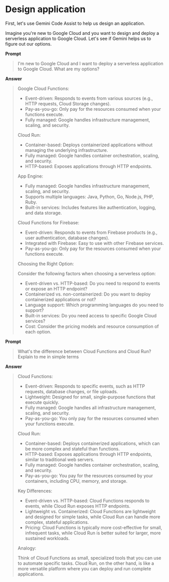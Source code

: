 # Design application

First, let's use Gemini Code Assist to help us design an application.

Imagine you're new to Google Cloud and you want to design and deploy a
serverless application to Google Cloud. Let's see if Gemini helps us to figure
out our options.

**Prompt**
> I'm new to Google Cloud and I want to deploy a serverless application to
> Google Cloud. What are my options?

**Answer**
<blockquote>
Google Cloud Functions:

* Event-driven: Responds to events from various sources (e.g., HTTP requests, Cloud Storage changes).
* Pay-as-you-go: Only pay for the resources consumed when your functions execute.
* Fully managed: Google handles infrastructure management, scaling, and security.

Cloud Run:

* Container-based: Deploys containerized applications without managing the underlying infrastructure.
* Fully managed: Google handles container orchestration, scaling, and security.
* HTTP-based: Exposes applications through HTTP endpoints.

App Engine:

* Fully managed: Google handles infrastructure management, scaling, and security.
* Supports multiple languages: Java, Python, Go, Node.js, PHP, Ruby.
* Built-in services: Includes features like authentication, logging, and data storage.

Cloud Functions for Firebase:

* Event-driven: Responds to events from Firebase products (e.g., user authentication, database changes).
* Integrated with Firebase: Easy to use with other Firebase services.
* Pay-as-you-go: Only pay for the resources consumed when your functions execute.

Choosing the Right Option:

Consider the following factors when choosing a serverless option:

* Event-driven vs. HTTP-based: Do you need to respond to events or expose an HTTP endpoint?
* Containerized vs. non-containerized: Do you want to deploy containerized applications or not?
* Language support: Which programming languages do you need to support?
* Built-in services: Do you need access to specific Google Cloud services?
* Cost: Consider the pricing models and resource consumption of each option.
</blockquote>

**Prompt**
> What's the difference between Cloud Functions and Cloud Run? Explain to me in simple terms

**Answer**
<blockquote>
Cloud Functions:

* Event-driven: Responds to specific events, such as HTTP requests, database changes, or file uploads.
* Lightweight: Designed for small, single-purpose functions that execute quickly.
* Fully managed: Google handles all infrastructure management, scaling, and security.
* Pay-as-you-go: You only pay for the resources consumed when your functions execute.

Cloud Run:

* Container-based: Deploys containerized applications, which can be more complex and stateful than functions.
* HTTP-based: Exposes applications through HTTP endpoints, similar to traditional web servers.
* Fully managed: Google handles container orchestration, scaling, and security.
* Pay-as-you-go: You pay for the resources consumed by your containers, including CPU, memory, and storage.

Key Differences:

* Event-driven vs. HTTP-based: Cloud Functions responds to events, while Cloud Run exposes HTTP endpoints.
* Lightweight vs. Containerized: Cloud Functions are lightweight and designed for simple tasks, while Cloud Run can handle more complex, stateful applications.
* Pricing: Cloud Functions is typically more cost-effective for small, infrequent tasks, while Cloud Run is better suited for larger, more sustained workloads.

Analogy:

Think of Cloud Functions as small, specialized tools that you can use to automate specific tasks. Cloud Run, on the other hand, is like a more versatile platform where you can deploy and run complete applications.
</blockquote>
